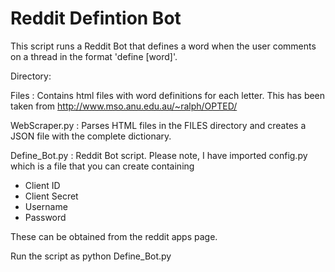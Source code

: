 # Reddit Defintion Bot

This script runs a Reddit Bot that defines a word when the user comments on a thread in the format 'define [word]'.

Directory:

Files : Contains html files with word definitions for each letter. This has been taken from http://www.mso.anu.edu.au/~ralph/OPTED/

WebScraper.py : Parses HTML files in the FILES directory and creates a JSON file with the complete dictionary.

Define_Bot.py : Reddit Bot script. Please note, I have imported config.py which is a file that you can create containing 
- Client ID
- Client Secret
- Username
- Password

These can be obtained from the reddit apps page.

Run the script as python Define_Bot.py

